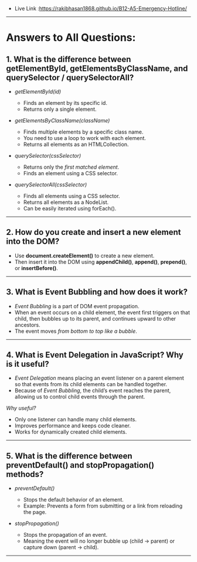 - Live Link :https://rakibhasan1868.github.io/B12-A5-Emergency-Hotline/

---

# Answers to All Questions:

## 1. What is the difference between getElementById, getElementsByClassName, and querySelector / querySelectorAll?

- *getElementById(id)*  
  - Finds an element by its specific id.  
  - Returns only a single element.  

- *getElementsByClassName(className)*  
  - Finds multiple elements by a specific class name.  
  - You need to use a loop to work with each element.  
  - Returns all elements as an HTMLCollection.  

- *querySelector(cssSelector)*  
  - Returns only the *first matched element*.  
  - Finds an element using a CSS selector.  

- *querySelectorAll(cssSelector)*  
  - Finds all elements using a CSS selector.  
  - Returns all elements as a NodeList.  
  - Can be easily iterated using forEach().  

---

## 2. How do you create and insert a new element into the DOM?

- Use **document.createElement()** to create a new element.  
- Then insert it into the DOM using **appendChild()**, **append()**, **prepend()**, or **insertBefore()**.  

---

## 3. What is Event Bubbling and how does it work?

- *Event Bubbling* is a part of DOM event propagation.  
- When an event occurs on a child element, the event first triggers on that child, then bubbles up to its parent, and continues upward to other ancestors.  
- The event moves *from bottom to top like a bubble*.  

---

## 4. What is Event Delegation in JavaScript? Why is it useful?

- *Event Delegation* means placing an event listener on a parent element so that events from its child elements can be handled together.  
- Because of *Event Bubbling*, the child’s event reaches the parent, allowing us to control child events through the parent.  

*Why useful?*  
- Only one listener can handle many child elements.  
- Improves performance and keeps code cleaner.  
- Works for dynamically created child elements.  

---

## 5. What is the difference between preventDefault() and stopPropagation() methods?

- *preventDefault()*  
  - Stops the default behavior of an element.  
  - Example: Prevents a form from submitting or a link from reloading the page.  

- *stopPropagation()*  
  - Stops the propagation of an event.  
  - Meaning the event will no longer bubble up (child → parent) or capture down (parent → child).  

---
